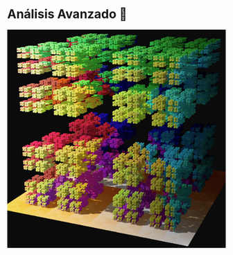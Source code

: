 # Análisis Avanzado 🐒

![Home Page Image](https://github.com/GuidoPauletti/Analisis-Avanzado/blob/main/3D_Cantor_set.jpg)



